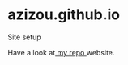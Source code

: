azizou.github.io
================
Site setup

Have a look at<a href="http://azizou.github.io"> my repo </a>website.

